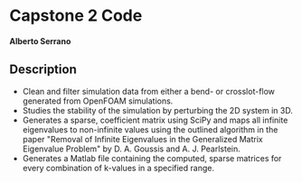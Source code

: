 # Capstone 2 Code #
#### Alberto Serrano ####

## Description ##
+ Clean and filter simulation data from either a bend- or crosslot-flow generated from OpenFOAM simulations.
+ Studies the stability of the simulation by perturbing the 2D system in 3D.
+ Generates a sparse, coefficient matrix using SciPy and maps all infinite eigenvalues to non-infinite values using the outlined algorithm in the paper "Removal of Infinite Eigenvalues in the Generalized Matrix Eigenvalue Problem" by D. A. Goussis and A. J. Pearlstein.
+ Generates a Matlab file containing the computed, sparse matrices for every combination of k-values in a specified range.
